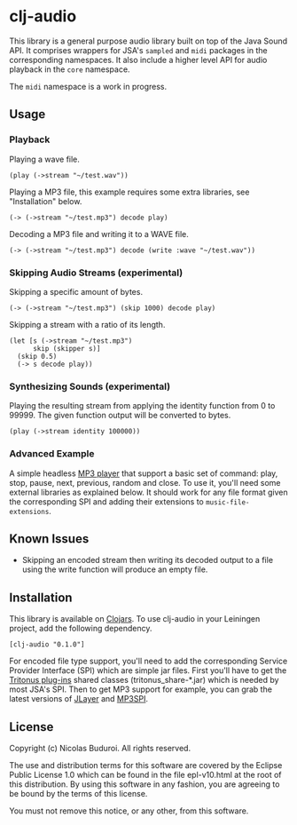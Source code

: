 
# clj-audio

This library is a general purpose audio library built on top of the Java
Sound API. It comprises wrappers for JSA's `sampled` and `midi` packages
in the corresponding namespaces. It also include a higher level API for
audio playback in the `core` namespace.

The `midi` namespace is a work in progress.

## Usage

### Playback

Playing a wave file.

    (play (->stream "~/test.wav"))

Playing a MP3 file, this example requires some extra libraries, see
"Installation" below.
    
    (-> (->stream "~/test.mp3") decode play)

Decoding a MP3 file and writing it to a WAVE file.

    (-> (->stream "~/test.mp3") decode (write :wave "~/test.wav"))

### Skipping Audio Streams (experimental)

Skipping a specific amount of bytes.

    (-> (->stream "~/test.mp3") (skip 1000) decode play)

Skipping a stream with a ratio of its length.

    (let [s (->stream "~/test.mp3")
          skip (skipper s)]
      (skip 0.5)
      (-> s decode play))

### Synthesizing Sounds (experimental)

Playing the resulting stream from applying the identity function from 0
to 99999. The given function output will be converted to bytes.

    (play (->stream identity 100000))

### Advanced Example

A simple headless [MP3 player] that support a basic set of command:
play, stop, pause, next, previous, random and close. To use it, you'll
need some external libraries as explained below. It should work for any
file format given the corresponding SPI and adding their extensions to
`music-file-extensions`.

## Known Issues

 * Skipping an encoded stream then writing its decoded output to a file
   using the write function will produce an empty file.
    
## Installation

This library is available on [Clojars]. To use clj-audio in your
Leiningen project, add the following dependency.

    [clj-audio "0.1.0"]

For encoded file type support, you'll need to add the corresponding
Service Provider Interface (SPI) which are simple jar files. First
you'll have to get the [Tritonus plug-ins] shared classes
(tritonus_share-*.jar) which is needed by most JSA's SPI. Then to get
MP3 support for example, you can grab the latest versions of [JLayer]
and [MP3SPI].

## License

Copyright (c) Nicolas Buduroi. All rights reserved.

The use and distribution terms for this software are covered by the
Eclipse Public License 1.0 which can be found in the file epl-v10.html
at the root of this distribution. By using this software in any fashion,
you are agreeing to be bound by the terms of this license.

You must not remove this notice, or any other, from this software.

[Tritonus plug-ins]: http://www.tritonus.org/plugins.html
[JLayer]: http://www.javazoom.net/javalayer/sources.html
[MP3SPI]: http://www.javazoom.net/mp3spi/sources.html
[MP3 player]: http://gist.github.com/471910
[Clojars]: http://clojars.org/clj-audio
